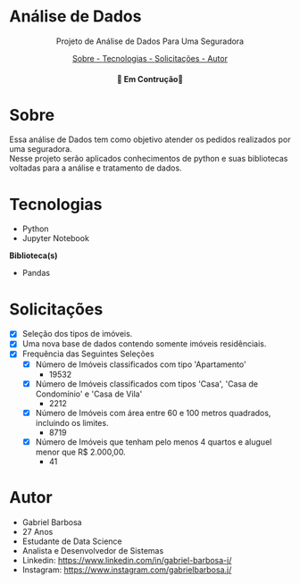 # Análise de Dados

<div>

<p align="center">Projeto de Análise de Dados  Para Uma Seguradora </p>

</div>

<div>
<p align="center">
<a href="#sobre"> Sobre - </a>
<a href="#tecnologias">Tecnologias - </a>
<a href="#updates">Solicitações - </a>
<a href="#autor">Autor</a>
</div>

<h4 align = "center">
🚧 Em Contrução🚧

</h4>


# Sobre

Essa análise de Dados tem como objetivo atender os pedidos realizados por uma seguradora. <br> 
Nesse projeto serão aplicados conhecimentos de python e suas bibliotecas voltadas para a análise e tratamento de dados.


# Tecnologias
* Python
* Jupyter Notebook

**Biblioteca(s)**
* Pandas


# Solicitações
- [x] Seleção dos tipos de imóveis.
- [x] Uma nova base de dados contendo somente imóveis residênciais.
- [x] Frequência das Seguintes Seleções
    - [x] Número de Imóveis classificados com tipo 'Apartamento'
        - 19532
    - [x] Número de Imóveis classificados com tipos 'Casa', 'Casa de Condomínio' e 'Casa de Vila'
        - 2212
    - [x] Número de Imóveis com área entre 60 e 100 metros quadrados, incluindo os limites.
        - 8719
    - [x] Número de Imóveis que tenham pelo menos 4 quartos e aluguel menor que R$ 2.000,00.
        - 41

# Autor

* Gabriel Barbosa
* 27 Anos
* Estudante de Data Science
* Analista e Desenvolvedor de Sistemas
* Linkedin: https://www.linkedin.com/in/gabriel-barbosa-j/
* Instagram: https://www.instagram.com/gabrielbarbosa.j/
